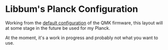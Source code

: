 # Libbum's Planck Configuration

Working from the [default configuration](https://github.com/qmk/qmk_firmware/tree/master/keyboards/planck/keymaps/default) of the QMK firmware, this layout will at some stage in the future be used for my Planck.

At the moment, it's a work in progress and probably not what you want to use.

